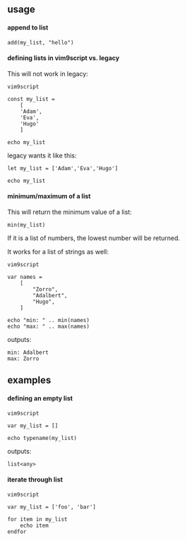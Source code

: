 ## usage

#### append to list

```
add(my_list, "hello")
```

#### defining lists in vim9script vs. legacy

This will not work in legacy:
```
vim9script

const my_list =
	[
	'Adam',
	'Eva',
	'Hugo'
	]

echo my_list
```

legacy wants it like this:
```
let my_list = ['Adam','Eva','Hugo']

echo my_list
```

#### minimum/maximum of a list

This will return the minimum value of a list:
```
min(my_list)
```
If it is a list of numbers, the lowest number will be returned.


It works for a list of strings as well:
```
vim9script

var names =
    [
        "Zorro",
        "Adalbert",
        "Hugo",
    ]

echo "min: " .. min(names)
echo "max: " .. max(names)
```
outputs:
```
min: Adalbert
max: Zorro
```

## examples

#### defining an empty list

```
vim9script

var my_list = []

echo typename(my_list)
```
outputs:
```
list<any>
```

#### iterate through list

```
vim9script

var my_list = ['foo', 'bar']

for item in my_list
	echo item
endfor
```
